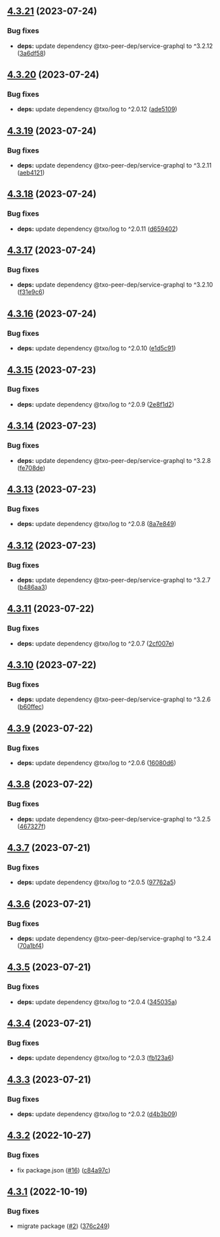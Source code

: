 ## [4.3.21](https://github.com/technology-studio/service-graphql/compare/v4.3.20...v4.3.21) (2023-07-24)


### Bug fixes

* **deps:** update dependency @txo-peer-dep/service-graphql to ^3.2.12 ([3a6df58](https://github.com/technology-studio/service-graphql/commit/3a6df58bb579b71f59262a9c1316248213cf91d6))

## [4.3.20](https://github.com/technology-studio/service-graphql/compare/v4.3.19...v4.3.20) (2023-07-24)


### Bug fixes

* **deps:** update dependency @txo/log to ^2.0.12 ([ade5109](https://github.com/technology-studio/service-graphql/commit/ade5109f1f19e4f0c3e797cb5a4ab0dd28bae57a))

## [4.3.19](https://github.com/technology-studio/service-graphql/compare/v4.3.18...v4.3.19) (2023-07-24)


### Bug fixes

* **deps:** update dependency @txo-peer-dep/service-graphql to ^3.2.11 ([aeb4121](https://github.com/technology-studio/service-graphql/commit/aeb4121d30dd4bd6a0e4f1ad6cfe9bd43c1f9abe))

## [4.3.18](https://github.com/technology-studio/service-graphql/compare/v4.3.17...v4.3.18) (2023-07-24)


### Bug fixes

* **deps:** update dependency @txo/log to ^2.0.11 ([d659402](https://github.com/technology-studio/service-graphql/commit/d659402a2f2125e9551b35f7820d65e1d7d0644e))

## [4.3.17](https://github.com/technology-studio/service-graphql/compare/v4.3.16...v4.3.17) (2023-07-24)


### Bug fixes

* **deps:** update dependency @txo-peer-dep/service-graphql to ^3.2.10 ([f31e9c6](https://github.com/technology-studio/service-graphql/commit/f31e9c6ffd7f259e098a30c2324bfcea845aaef6))

## [4.3.16](https://github.com/technology-studio/service-graphql/compare/v4.3.15...v4.3.16) (2023-07-24)


### Bug fixes

* **deps:** update dependency @txo/log to ^2.0.10 ([e1d5c91](https://github.com/technology-studio/service-graphql/commit/e1d5c91f95e286d9a7958d6586561f8d4e052c40))

## [4.3.15](https://github.com/technology-studio/service-graphql/compare/v4.3.14...v4.3.15) (2023-07-23)


### Bug fixes

* **deps:** update dependency @txo/log to ^2.0.9 ([2e8f1d2](https://github.com/technology-studio/service-graphql/commit/2e8f1d222ee0142eb3f9e78d1cca7133b5eb9455))

## [4.3.14](https://github.com/technology-studio/service-graphql/compare/v4.3.13...v4.3.14) (2023-07-23)


### Bug fixes

* **deps:** update dependency @txo-peer-dep/service-graphql to ^3.2.8 ([fe708de](https://github.com/technology-studio/service-graphql/commit/fe708de135007461f3de4dc028abac280788d566))

## [4.3.13](https://github.com/technology-studio/service-graphql/compare/v4.3.12...v4.3.13) (2023-07-23)


### Bug fixes

* **deps:** update dependency @txo/log to ^2.0.8 ([8a7e849](https://github.com/technology-studio/service-graphql/commit/8a7e849fcdbbdd0cd8bfb25bf15e5512e3218169))

## [4.3.12](https://github.com/technology-studio/service-graphql/compare/v4.3.11...v4.3.12) (2023-07-23)


### Bug fixes

* **deps:** update dependency @txo-peer-dep/service-graphql to ^3.2.7 ([b486aa3](https://github.com/technology-studio/service-graphql/commit/b486aa34346e0c2fe82f1d32375e85ba8672a013))

## [4.3.11](https://github.com/technology-studio/service-graphql/compare/v4.3.10...v4.3.11) (2023-07-22)


### Bug fixes

* **deps:** update dependency @txo/log to ^2.0.7 ([2cf007e](https://github.com/technology-studio/service-graphql/commit/2cf007e5e31451032d02630b19cec6e10ceb8451))

## [4.3.10](https://github.com/technology-studio/service-graphql/compare/v4.3.9...v4.3.10) (2023-07-22)


### Bug fixes

* **deps:** update dependency @txo-peer-dep/service-graphql to ^3.2.6 ([b60ffec](https://github.com/technology-studio/service-graphql/commit/b60ffec4cc8a3b7f2cebce4f6c39c4768e4c1baa))

## [4.3.9](https://github.com/technology-studio/service-graphql/compare/v4.3.8...v4.3.9) (2023-07-22)


### Bug fixes

* **deps:** update dependency @txo/log to ^2.0.6 ([16080d6](https://github.com/technology-studio/service-graphql/commit/16080d68921d762ba93e58d35840eba74c2bbc66))

## [4.3.8](https://github.com/technology-studio/service-graphql/compare/v4.3.7...v4.3.8) (2023-07-22)


### Bug fixes

* **deps:** update dependency @txo-peer-dep/service-graphql to ^3.2.5 ([467327f](https://github.com/technology-studio/service-graphql/commit/467327f51d2038d7ca2aab3263892ce9b8b800e7))

## [4.3.7](https://github.com/technology-studio/service-graphql/compare/v4.3.6...v4.3.7) (2023-07-21)


### Bug fixes

* **deps:** update dependency @txo/log to ^2.0.5 ([97762a5](https://github.com/technology-studio/service-graphql/commit/97762a512580bd33239fb02e4e28e475ba81ea4d))

## [4.3.6](https://github.com/technology-studio/service-graphql/compare/v4.3.5...v4.3.6) (2023-07-21)


### Bug fixes

* **deps:** update dependency @txo-peer-dep/service-graphql to ^3.2.4 ([70a1bf4](https://github.com/technology-studio/service-graphql/commit/70a1bf4b43bfe123a717bcdeeb174c25953f0437))

## [4.3.5](https://github.com/technology-studio/service-graphql/compare/v4.3.4...v4.3.5) (2023-07-21)


### Bug fixes

* **deps:** update dependency @txo/log to ^2.0.4 ([345035a](https://github.com/technology-studio/service-graphql/commit/345035aecff5b9bd06dddd1f239680fc0b31c2f4))

## [4.3.4](https://github.com/technology-studio/service-graphql/compare/v4.3.3...v4.3.4) (2023-07-21)


### Bug fixes

* **deps:** update dependency @txo/log to ^2.0.3 ([fb123a6](https://github.com/technology-studio/service-graphql/commit/fb123a680c36b2d1ae58c1ba5e943d980bc7aa41))

## [4.3.3](https://github.com/technology-studio/service-graphql/compare/v4.3.2...v4.3.3) (2023-07-21)


### Bug fixes

* **deps:** update dependency @txo/log to ^2.0.2 ([d4b3b09](https://github.com/technology-studio/service-graphql/commit/d4b3b09fed5e5163df02f11996d6308efc072d81))

## [4.3.2](https://github.com/technology-studio/service-graphql/compare/v4.3.1...v4.3.2) (2022-10-27)


### Bug fixes

* fix package.json ([#16](https://github.com/technology-studio/service-graphql/issues/16)) ([c84a97c](https://github.com/technology-studio/service-graphql/commit/c84a97c30927e58283def2161b8e1ce080a744a8))

## [4.3.1](https://github.com/technology-studio/service-graphql/compare/v4.3.0...v4.3.1) (2022-10-19)


### Bug fixes

* migrate package ([#2](https://github.com/technology-studio/service-graphql/issues/2)) ([376c249](https://github.com/technology-studio/service-graphql/commit/376c2494b667782d116b4e6e67dd65dfefad10fd))
